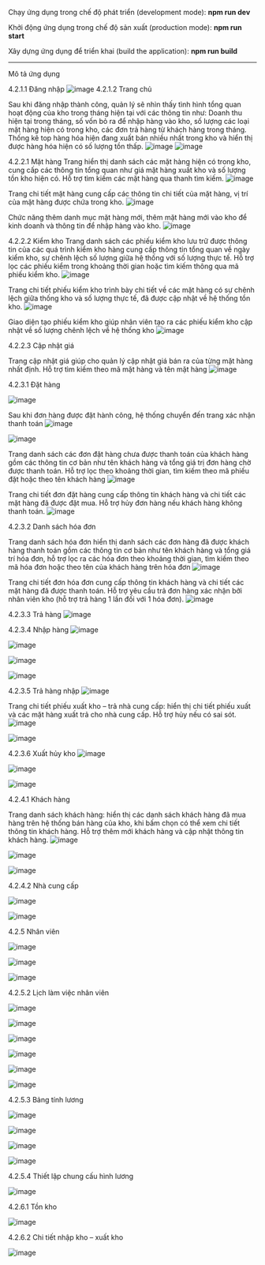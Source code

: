 Chạy ứng dụng trong chế độ phát triển (development mode):
**npm run dev**

Khởi động ứng dụng trong chế độ sản xuất (production mode):
**npm run start**

Xây dựng ứng dụng để triển khai (build the application):
**npm run build**

-------------------------------------------------------------
Mô tả ứng dụng

4.2.1.1 Đăng nhập
![image](https://github.com/user-attachments/assets/1757d4bf-dbca-4e3c-839e-0a557871341c)
4.2.1.2 Trang chủ

Sau khi đăng nhập thành công, quản lý sẽ nhìn thấy tình hình tổng quan hoạt động của kho trong tháng hiện tại với các thông tin như: Doanh thu hiện tại trong tháng, số vốn bỏ ra để nhập hàng vào kho, số lượng các loại mặt hàng hiện có trong kho, các đơn trả hàng từ khách hàng trong tháng. Thống kê top hàng hóa hiện đang xuất bán nhiều nhất trong kho và hiển thị được hàng hóa hiện có số lượng tồn thấp.
![image](https://github.com/user-attachments/assets/f960e21a-2ed1-43b2-bffc-e13a4f68b276)
![image](https://github.com/user-attachments/assets/8e19e0bd-88fc-4e53-a08c-f7a0a9cb779d)

4.2.2.1 Mặt hàng
Trang hiển thị danh sách các mặt hàng hiện có trong kho, cung cấp các thông tin tổng quan như giá mặt hàng xuất kho và số lượng tồn kho hiện có. Hỗ trợ tìm kiếm các mặt hàng qua thanh tìm kiếm.
![image](https://github.com/user-attachments/assets/9905ea1d-5c54-4d1b-b694-2702e2f2e817)

Trang chi tiết mặt hàng cung cấp các thông tin chi tiết của mặt hàng, vị trí của mặt hàng được chứa trong kho.
 ![image](https://github.com/user-attachments/assets/71b7f782-b41c-4e26-81f2-b29db5ab20d0)

Chức năng thêm danh mục mặt hàng mới, thêm mặt hàng mới vào kho để kinh doanh và thông tin để nhập hàng vào kho.
![image](https://github.com/user-attachments/assets/0d9f2169-74ce-4656-bcab-587302c67759)

4.2.2.2 Kiểm kho
Trang danh sách các phiếu kiểm kho lưu trữ được thông tin của các quá trình kiểm kho hàng cung cấp thông tin tổng quan về ngày kiểm kho, sự chênh lệch số lượng giữa hệ thống với số lượng thực tế. Hỗ trợ lọc các phiếu kiểm trong khoảng thời gian hoặc tìm kiếm thông qua mã phiếu kiểm kho.
![image](https://github.com/user-attachments/assets/cbf4f536-58f2-465d-8032-cd0bdea78a69)

Trang chi tiết phiếu kiểm kho trình bày chi tiết về các mặt hàng có sự chênh lệch giữa thống kho và số lượng thực tế, đã được cập nhật về hệ thống tồn kho.
![image](https://github.com/user-attachments/assets/badf5a78-1ce8-4ef9-b628-2550e2d3b3de)

Giao diện tạo phiếu kiểm kho giúp nhân viên tạo ra các phiếu kiểm kho cập nhật về số lượng chênh lệch về hệ thống kho 
![image](https://github.com/user-attachments/assets/d71b952f-6ff1-414a-bfb9-dced633421ba)

4.2.2.3 Cập nhật giá

Trang cập nhật giá giúp cho quản lý cập nhật giá bán ra của từng mặt hàng nhất định. Hỗ trợ tìm kiếm theo mã mặt hàng và tên mặt hàng
![image](https://github.com/user-attachments/assets/d543e10c-c7f5-4a19-be6f-093307d20d20)

4.2.3.1 Đặt hàng

![image](https://github.com/user-attachments/assets/c9455733-411a-42a1-a306-97a3d09f7c0e)

Sau khi đơn hàng được đặt hành công, hệ thống chuyển đến trang xác nhận thanh toán
![image](https://github.com/user-attachments/assets/c2b881da-283c-4cae-ad7d-8526d24f885d)

![image](https://github.com/user-attachments/assets/31647fd8-040e-43a5-9c83-26e037c724cf)

Trang danh sách các đơn đặt hàng chưa được thanh toán của khách hàng gồm các thông tin cơ bản như tên khách hàng và tổng giá trị đơn hàng chờ được thanh toán. Hỗ trợ lọc theo khoảng thời gian, tìm kiếm theo mã phiếu đặt hoặc theo tên khách hàng
![image](https://github.com/user-attachments/assets/84d08d7b-427a-4388-a168-8ad2d8df68cb)

Trang chi tiết đơn đặt hàng cung cấp thông tin khách hàng và chi tiết các mặt hàng đã được đặt mua. Hỗ trợ hủy đơn hàng nếu khách hàng không thanh toán.
![image](https://github.com/user-attachments/assets/2065e59a-6d53-4f1a-af1e-5b06f24c07d7)

4.2.3.2 Danh sách hóa đơn

Trang danh sách hóa đơn hiển thị danh sách các đơn hàng đã được khách hàng thanh toán gồm các thông tin cơ bản như tên khách hàng và tổng giá trí hóa đơn, hỗ trợ lọc ra các hóa đơn theo khoảng thời gian, tìm kiếm theo mã hóa đơn hoặc theo tên của khách hàng trên hóa đơn
![image](https://github.com/user-attachments/assets/5793f4be-0602-4dde-be9a-b4653c74965d)

Trang chi tiết đơn hóa đơn cung cấp thông tin khách hàng và chi tiết các mặt hàng đã được thanh toán. Hỗ trợ yêu cầu trả đơn hàng xác nhận bởi nhân viên kho (hỗ trợ trả hàng 1 lần đối với 1 hóa đơn). 
![image](https://github.com/user-attachments/assets/23d1ab9b-6824-4c23-9fa6-a07fe6a22bab)

4.2.3.3 Trả hàng
![image](https://github.com/user-attachments/assets/1f122135-64b6-4df6-b221-a4a6e590a319)

4.2.3.4 Nhập hàng
![image](https://github.com/user-attachments/assets/39b6a977-9eee-4ade-b46d-bce1c34314ce)

![image](https://github.com/user-attachments/assets/4071e0f3-6c06-4e84-86df-e868a2ef30f0)

![image](https://github.com/user-attachments/assets/763ab5d5-f386-4bc4-a21f-9399ad826d9e)

![image](https://github.com/user-attachments/assets/b30d6694-8662-4965-a671-bad3b4c3ac7f)

4.2.3.5 Trả hàng nhập
![image](https://github.com/user-attachments/assets/a8804b07-a433-4d97-8699-6b6957835a1a)

Trang chi tiết phiếu xuất kho – trả nhà cung cấp: hiển thị chi tiết phiếu xuất và các mặt hàng xuất trả cho nhà cung cấp. Hỗ trợ hủy nếu có sai sót.
![image](https://github.com/user-attachments/assets/85bc8091-0281-445e-80c5-d11828f9d71d)

![image](https://github.com/user-attachments/assets/d39a573e-6672-4186-a320-776d383f725d)

4.2.3.6 Xuất hủy kho
![image](https://github.com/user-attachments/assets/acace26e-6dbf-48f1-8576-480709c2baae)

![image](https://github.com/user-attachments/assets/237b2362-edaa-4e1b-a462-0b16a5c33b1e)

![image](https://github.com/user-attachments/assets/0b6e11df-89d1-4c15-9c64-762668d60e27)

4.2.4.1 Khách hàng

Trang danh sách khách hàng: hiển thị các danh sách khách hàng đã mua hàng trên hệ thống bán hàng của kho, khi bấm chọn có thể xem chi tiết thông tin khách hàng. Hỗ trợ thêm mới khách hàng và cập nhật thông tin khách hàng.
![image](https://github.com/user-attachments/assets/6ddf2e9c-7be5-49d8-b69c-757c5fc7c5eb)

![image](https://github.com/user-attachments/assets/5f6d3cdb-2251-4e62-841e-4428182e5efe)

![image](https://github.com/user-attachments/assets/375424a0-9ab6-4789-8df0-c9a0911abef7)

4.2.4.2 Nhà cung cấp

![image](https://github.com/user-attachments/assets/c2e5204f-5673-4684-a036-844eaff8e9e3)

![image](https://github.com/user-attachments/assets/292cd4b1-11e0-4325-9677-b83d675f90ea)

4.2.5 Nhân viên

![image](https://github.com/user-attachments/assets/16680609-5bca-488e-9760-6c64753ecd16)

![image](https://github.com/user-attachments/assets/bc0cf076-dae8-41c4-988d-9e85c647d1a7)

![image](https://github.com/user-attachments/assets/8a30019f-90b1-47df-8ed6-5efdbc9d2098)

4.2.5.2 Lịch làm việc nhân viên

![image](https://github.com/user-attachments/assets/1189c82a-b01c-4028-9877-be964eff898e)

![image](https://github.com/user-attachments/assets/b66585f1-4de5-4a17-a599-1f60a8295d13)

![image](https://github.com/user-attachments/assets/0528c84a-7597-4312-8149-03c7012a34d5)

![image](https://github.com/user-attachments/assets/8b3db067-f8ad-4a96-99a0-88efd3bdc0ea)

![image](https://github.com/user-attachments/assets/4cb47828-638b-4e2e-9085-d37e26bb54c4)

![image](https://github.com/user-attachments/assets/6a15c108-23d9-41b8-b42c-0c2e8c722c4b)

4.2.5.3 Bảng tính lương

![image](https://github.com/user-attachments/assets/22a35f6d-8dff-4732-9643-2dd983af8b3a)

![image](https://github.com/user-attachments/assets/0c052fbc-e0fb-484f-8d30-0cecb9e65d38)

![image](https://github.com/user-attachments/assets/c2aa1cb0-e840-4bf6-83bb-4061c118b14b)

![image](https://github.com/user-attachments/assets/3a9798b9-7107-4e4c-9db3-828548465ca2)

4.2.5.4 Thiết lập chung cấu hình lương

![image](https://github.com/user-attachments/assets/dd6e1634-fbaa-4603-9aca-3495ca64f4cf)

4.2.6.1 Tồn kho

![image](https://github.com/user-attachments/assets/5090f422-ae09-4470-9897-7abf27bffffe)

4.2.6.2 Chi tiết nhập kho – xuất kho

![image](https://github.com/user-attachments/assets/99c6a104-36b4-4ceb-b10f-14f0a8b19324)










































